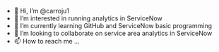- 👋 Hi, I’m @carroju1
- 👀 I’m interested in running analytics in ServiceNow
- 🌱 I’m currently learning GitHub and ServiceNow basic programming
- 💞️ I’m looking to collaborate on service area analytics in ServiceNow
- 📫 How to reach me ...

<!---
carroju1/carroju1 is a ✨ special ✨ repository because its `README.md` (this file) appears on your GitHub profile.
You can click the Preview link to take a look at your changes.
--->
